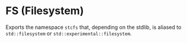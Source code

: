 # FS (Filesystem)

Exports the namespace `stcfs` that, depending on the stdlib, is aliased to `std::filesystem` or `std::experimental::filesystem`.
